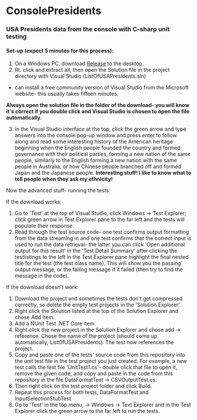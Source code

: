 # ConsolePresidents


### USA Presidents data from the console with C-sharp unit testing

#### Set-up (expect 5 minutes for this process):

1. On a Windows PC, download [Release](https://github.com/GProSoftware828/ConsolePresidents/releases) to the desktop.
2. Rt. click and extract all, then open the Solution file in the project directory with Visual Studio (ListOfUSAPresidents.sln)
* can install a free community version of Visual Studio from the Microsoft website- this usually takes fifteen minutes.

**Always open the solution file in the folder of the download- you will know it's correct if you double click and Visual
Studio is chosen to open the file automatically.**

3. In the Visual Studio interface at the top, click the green arrow and type answers into the console pop-up window and press
enter to follow along and read some interesting history of the American heritage beginning when the English people 
founded the country and formed governance with their political parties, forming a new nation of the same people, similarly
to the English forming a new nation with the same people in Australia, or how Chinese people branched off and formed Japan and
the Japanese people.
**Interesting stuff! I like to know what to tell people when they ask my ethnicity!**


Now the advanced stuff- running the tests:


If the download works:
1. Go to 'Test' at the top of Visual Studio, click Windows -> Test Explorer; click green arrow in Test Explorer pane to the
far left and the tests will populate their response.
2. Read through the test source code- one test confirms output formatting from the data streaming in and one test confirms
that the correct input is used to run the data retrieval- the latter you can click 'Open additional output for this result' in
the 'Test Detail Summary' after clicking the testlistings to the left in the Test Explorer pane highlight the final nested title for the test (the test class name). This will
show you the passing output message, or the failing message if it failed (then try to find the message in the code).

If the download doesn't work:
1. Download the project and sometimes the tests don't get compressed correctly, so delete the empty test projects in the 
'Solution Explorer'.
2. Right click the Solution listed at the top of the Solution Explorer and chose Add Item.
3. Add a NUnit Test .NET Core item.
4. Right click the new project in the Solution Explorer and chose add -> reference. Chose the name of the project (should come
up automatically, ListOfUSAPresidents). The test now references the project.
5. Copy and paste one of the tests' source code from this repository into the unit test file in the test project you just
created. For example, a new test calls the test file 'UnitTest1.cs'- double click that file to open it, remove the given code, 
and copy and paste in the code from this repository in the file DataFormatTest -> CSVOutputTest.cs.
6. Then right click on the test project folder and click Build.
7. Repeat this process for both tests, DataFormatTest and InputSelectionStubTest.
8. Go to 'Test' in the top menu, -> Windows -> Text Explorer and in the Test Explorer click the green arrow to the far left to
run the tests.
